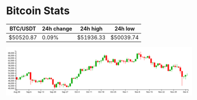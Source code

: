 # Bitcoin Stats

BTC/USDT|24h change|24h high|24h low|
|---|---|---|---|
|$50520.87|0.09%|$51936.33|$50039.74|

<img src="./chart.svg">
